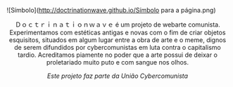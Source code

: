 ![Símbolo](http://doctrinationwave.github.io/Símbolo para a página.png)

<div align=center>Ｄｏｃｔｒｉｎａｔｉｏｎｗａｖｅ é um projeto de webarte comunista. Experimentamos com estéticas antigas e novas com o fim de criar objetos esquisitos, situados em algum lugar entre a obra de arte e o meme, dignos de serem difundidos por cybercomunistas em luta contra o capitalismo tardio. Acreditamos piamente no poder que a arte possui de deixar o proletariado muito puto e com sangue nos olhos.

_Este projeto faz parte da União Cybercomunista_</div>
